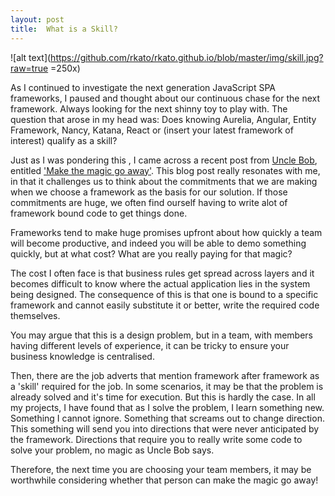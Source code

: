 ```yaml
---
layout: post
title:  What is a Skill?
---
```

![alt text](https://github.com/rkato/rkato.github.io/blob/master/img/skill.jpg?raw=true =250x) 

As I continued to investigate the next generation JavaScript SPA frameworks, I paused and thought about our continuous chase for the next framework. Always looking for the next shinny toy to play with. The question that arose in my head was: Does knowing Aurelia, Angular, Entity Framework, Nancy, Katana, React or (insert your latest framework of interest) qualify as a skill?

Just as I was pondering this , I came across a recent post from [Uncle Bob](https://en.wikipedia.org/wiki/Robert_Cecil_Martin), entitled ['Make the magic go away'](http://blog.cleancoder.com/). This blog post really resonates with me, in that it challenges us to think about the commitments that we are making when we choose a framework as the basis for our solution. If those commitments are huge, we often find ourself having to write alot of framework bound code to get things done. 

Frameworks tend to make huge promises upfront about how quickly a team will become productive, and indeed you will be able to demo something quickly, but at what cost? What are you really paying for that magic?

The cost I often face is that business rules get spread across layers and it becomes difficult to know where the actual application lies in the system being designed. The consequence of this is that one is bound to a specific framework and cannot easily substitute it or better, write the required code themselves.

You may argue that this is a design problem, but in a team, with members having different levels of experience,  it can be tricky to ensure your business knowledge is centralised.

Then, there are the job adverts that mention framework after framework as a 'skill' required for the job. In some scenarios, it may be that the problem is already solved and it's time for execution. But this is hardly the case. In all my projects, I have found that as I solve the problem, I learn something new. Something I cannot ignore. Something that screams out to change direction. This something will send you into directions that were never anticipated by the framework. Directions that require you to really write some code to solve your problem, no magic as Uncle Bob says.

Therefore, the next time you are choosing your team members, it may be worthwhile considering whether that person can make the magic go away!